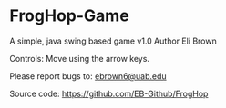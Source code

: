 # FrogHop-Game
A simple, java swing based game
v1.0 Author Eli Brown

Controls: Move using the arrow keys.

Please report bugs to: ebrown6@uab.edu

Source code: https://github.com/EB-Github/FrogHop
